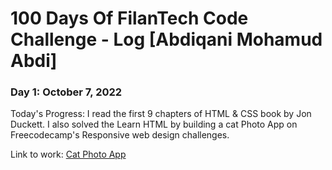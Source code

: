 # 100 Days Of FilanTech Code Challenge - Log [Abdiqani Mohamud Abdi]

### Day 1: October 7, 2022

Today's Progress: I read the first 9 chapters of HTML & CSS book by Jon Duckett. I also solved the Learn HTML by building a cat Photo App on Freecodecamp's Responsive web design challenges.

Link to work: [Cat Photo App](https://github.com/abdurahmanjabiin/100DaysOfFilanTechCode)
